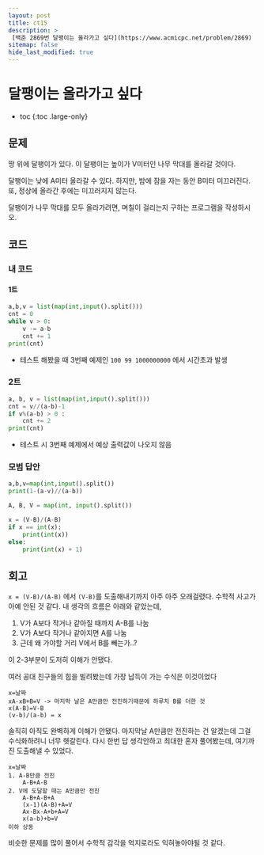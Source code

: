```yaml
---
layout: post
title: ct15
description: >
 [백준 2869번 달팽이는 올라가고 싶다](https://www.acmicpc.net/problem/2869)
sitemap: false
hide_last_modified: true
---
```

# 달팽이는 올라가고 싶다

* toc
{:toc .large-only}

## 문제

땅 위에 달팽이가 있다. 이 달팽이는 높이가 V미터인 나무 막대를 올라갈 것이다.

달팽이는 낮에 A미터 올라갈 수 있다. 하지만, 밤에 잠을 자는 동안 B미터 미끄러진다. 또, 정상에 올라간 후에는 미끄러지지 않는다.

달팽이가 나무 막대를 모두 올라가려면, 며칠이 걸리는지 구하는 프로그램을 작성하시오.

## 코드

### 내 코드

#### 1트

```python
a,b,v = list(map(int,input().split()))
cnt = 0
while v > 0:
    v -= a-b
    cnt += 1
print(cnt)
```

- 테스트 해봤을 때 3번째 예제인 `100 99 1000000000` 에서 시간초과 발생

### 2트

```python
a, b, v = list(map(int,input().split()))
cnt = v//(a-b)-1
if v%(a-b) > 0 :
	cnt += 2
print(cnt)
```

- 테스트 시 3번째 예제에서 예상 출력값이 나오지 않음

### 모범 답안

```python
a,b,v=map(int,input().split())
print(1-(a-v)//(a-b))
```

```python
A, B, V = map(int, input().split())

x = (V-B)/(A-B)
if x == int(x):
    print(int(x))
else:
    print(int(x) + 1)
```

## 회고

`x = (V-B)/(A-B)` 에서 `(V-B)`를 도출해내기까지 아주 아주 오래걸렸다. 수학적 사고가 아예 안된 것 같다.
내 생각의 흐름은 아래와 같았는데,

1. V가 A보다 작거나 같아질 때까지 A-B를 나눔
2. V가 A보다 작거나 같아지면 A를 나눔
3. 근데 왜 가야할 거리 V에서 B를 빼는가..?

이 2-3부분이 도저히 이해가 안됐다.

여러 공대 친구들의 힘을 빌려봤는데 가장 납득이 가는 수식은 이것이었다

```
x=날짜
xA-xB+B=V -> 마지막 날은 A만큼만 전진하기때문에 하루치 B를 더한 것
x(A-B)=V-B
(v-b)/(a-b) = x
```

솔직히 아직도 완벽하게 이해가 안됐다.
마지막날 A만큼만 전진하는 건 알겠는데 그걸 수식화하려니 너무 헷갈린다.
다시 한번 답 생각안하고 최대한 혼자 풀어봤는데, 여기까진 도출해낼 수 있었다.

```
x=날짜
1. A-B만큼 전진 
    A-B+A-B
2. V에 도달할 때는 A만큼만 전진
    A-B+A-B+A
    (x-1)(A-B)+A=V
    Ax-Bx-A+b+A=V
    x(a-b)+b=V
이하 상동
```

비슷한 문제를 많이 풀어서 수학적 감각을 억지로라도 익혀놓아야될 것 같다.